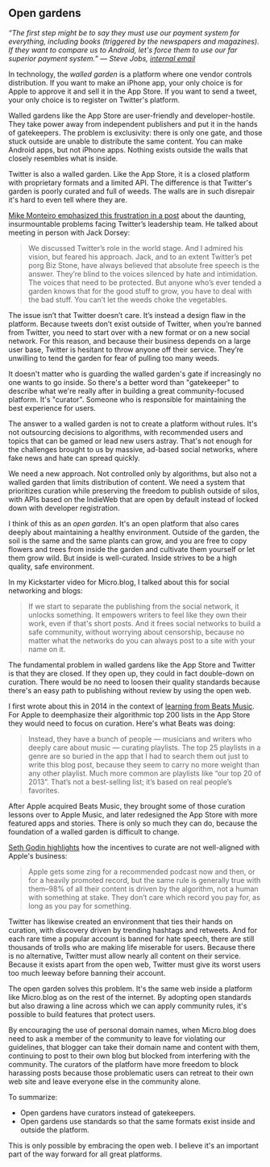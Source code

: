 ## Open gardens

_“The first step might be to say they must use our payment system for everything, including books (triggered by the newspapers and magazines). If they want to compare us to Android, let's force them to use our far superior payment system.” — Steve Jobs, [internal email][1]_

In technology, the _walled garden_ is a platform where one vendor controls distribution. If you want to make an iPhone app, your only choice is for Apple to approve it and sell it in the App Store. If you want to send a tweet, your only choice is to register on Twitter's platform.

Walled gardens like the App Store are user-friendly and developer-hostile. They take power away from independent publishers and put it in the hands of gatekeepers. The problem is exclusivity: there is only one gate, and those stuck outside are unable to distribute the same content. You can make Android apps, but not iPhone apps. Nothing exists outside the walls that closely resembles what is inside.

Twitter is also a walled garden. Like the App Store, it is a closed platform with proprietary formats and a limited API. The difference is that Twitter's garden is poorly curated and full of weeds. The walls are in such disrepair it's hard to even tell where they are.

[Mike Monteiro emphasized this frustration in a post][2] about the daunting, insurmountable problems facing Twitter’s leadership team. He talked about meeting in person with Jack Dorsey:

> We discussed Twitter’s role in the world stage. And I admired his vision, but feared his approach. Jack, and to an extent Twitter’s pet porg Biz Stone, have always believed that absolute free speech is the answer. They’re blind to the voices silenced by hate and intimidation. The voices that need to be protected. But anyone who’s ever tended a garden knows that for the good stuff to grow, you have to deal with the bad stuff. You can’t let the weeds choke the vegetables.

The issue isn’t that Twitter doesn’t care. It’s instead a design flaw in the platform. Because tweets don’t exist outside of Twitter, when you’re banned from Twitter, you need to start over with a new format or on a new social network. For this reason, and because their business depends on a large user base, Twitter is hesitant to throw anyone off their service. They’re unwilling to tend the garden for fear of pulling too many weeds.

It doesn't matter who is guarding the walled garden's gate if increasingly no one wants to go inside. So there's a better word than "gatekeeper" to describe what we're really after in building a great community-focused platform. It's "curator". Someone who is responsible for maintaining the best experience for users.

The answer to a walled garden is not to create a platform without rules. It's not outsourcing decisions to algorithms, with recommended users and topics that can be gamed or lead new users astray. That's not enough for the challenges brought to us by massive, ad-based social networks, where fake news and hate can spread quickly.

We need a new approach. Not controlled only by algorithms, but also not a walled garden that limits distribution of content. We need a system that prioritizes curation while preserving the freedom to publish outside of silos, with APIs based on the IndieWeb that are open by default instead of locked down with developer registration.

I think of this as an _open garden_. It's an open platform that also cares deeply about maintaining a healthy environment. Outside of the garden, the soil is the same and the same plants can grow, and you are free to copy flowers and trees from inside the garden and cultivate them yourself or let them grow wild. But inside is well-curated. Inside strives to be a high quality, safe environment.

In my Kickstarter video for Micro.blog, I talked about this for social networking and blogs:

> If we start to separate the publishing from the social network, it unlocks something. It empowers writers to feel like they own their work, even if that's short posts. And it frees social networks to build a safe community, without worrying about censorship, because no matter what the networks do you can always post to a site with your name on it.

The fundamental problem in walled gardens like the App Store and Twitter is that they are closed. If they open up, they could in fact double-down on curation. There would be no need to loosen their quality standards because there's an easy path to publishing without review by using the open web.

I first wrote about this in 2014 in the context of [learning from Beats Music][3]. For Apple to deemphasize their algorithmic top 200 lists in the App Store they would need to focus on curation. Here's what Beats was doing:

> Instead, they have a bunch of people — musicians and writers who deeply care about music — curating playlists. The top 25 playlists in a genre are so buried in the app that I had to search them out just to write this blog post, because they seem to carry no more weight than any other playlist. Much more common are playlists like “our top 20 of 2013”. That’s not a best-selling list; it’s based on real people’s favorites.

After Apple acquired Beats Music, they brought some of those curation lessons over to Apple Music, and later redesigned the App Store with more featured apps and stories. There is only so much they can do, because the foundation of a walled garden is difficult to change.

[Seth Godin highlights][4] how the incentives to curate are not well-aligned with Apple's business:

> Apple gets some zing for a recommended podcast now and then, or for a heavily promoted record, but the same rule is generally true with them–98% of all their content is driven by the algorithm, not a human with something at stake. They don’t care which record you pay for, as long as you pay for something.

Twitter has likewise created an environment that ties their hands on curation, with discovery driven by trending hashtags and retweets. And for each rare time a popular account is banned for hate speech, there are still thousands of trolls who are making life miserable for users. Because there is no alternative, Twitter must allow nearly all content on their service. Because it exists apart from the open web, Twitter must give its worst users too much leeway before banning their account.

The open garden solves this problem. It's the same web inside a platform like Micro.blog as on the rest of the internet. By adopting open standards but also drawing a line across which we can apply community rules, it's possible to build features that protect users.

By encouraging the use of personal domain names, when Micro.blog does need to ask a member of the community to leave for violating our guidelines, that blogger can take their domain name and content with them, continuing to post to their own blog but blocked from interfering with the community. The curators of the platform have more freedom to block harassing posts because those problematic users can retreat to their own web site and leave everyone else in the community alone.

To summarize:

* Open gardens have curators instead of gatekeepers.
* Open gardens use standards so that the same formats exist inside and outside the platform.

This is only possible by embracing the open web. I believe it's an important part of the way forward for all great platforms.

[1]:	https://www.justice.gov/atr/case-document/file/486656/download
[2]:	https://medium.com/@monteiro/merry-last-christmas-jack-dorsey-59f82c06f02b
[3]:	http://www.manton.org/2014/02/ending_the_app.html
[4]:	https://seths.blog/2019/07/surrendering-curation-and-promotion/